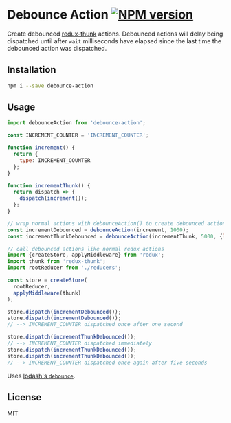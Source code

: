 # Debounce Action [![NPM version][npm-image]][npm-url]

Create debounced [redux-thunk](https://github.com/gaearon/redux-thunk) actions.  Debounced actions will delay being dispatched until after `wait` milliseconds have elapsed since the last time the debounced action was dispatched.

## Installation

```sh
npm i --save debounce-action
```

## Usage

```javascript
import debounceAction from 'debounce-action';

const INCREMENT_COUNTER = 'INCREMENT_COUNTER';

function increment() {
  return {
    type: INCREMENT_COUNTER
  };
}

function incrementThunk() {
  return dispatch => {
    dispatch(increment());
  };
}

// wrap normal actions with debounceAction() to create debounced actions
const incrementDebounced = debounceAction(increment, 1000);
const incrementThunkDebounced = debounceAction(incrementThunk, 5000, {leading: true});

// call debounced actions like normal redux actions
import {createStore, applyMiddleware} from 'redux';
import thunk from 'redux-thunk';
import rootReducer from './reducers';

const store = createStore(
  rootReducer,
  applyMiddleware(thunk)
);

store.dispatch(incrementDebounced());
store.dispatch(incrementDebounced());
// --> INCREMENT_COUNTER dispatched once after one second

store.dispatch(incrementThunkDebounced());
// --> INCREMENT_COUNTER dispatched immediately
store.dispatch(incrementThunkDebounced());
store.dispatch(incrementThunkDebounced());
// --> INCREMENT_COUNTER dispatched once again after five seconds
```

Uses [lodash's `debounce`](https://lodash.com/docs/4.17.4#debounce).

## License

MIT

[npm-image]: https://badge.fury.io/js/debounce-action.svg
[npm-url]: https://npmjs.org/package/debounce-action
